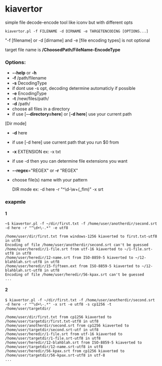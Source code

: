 # kiavertor

simple file decode-encode tool like iconv but with different opts

```
kiavertor.pl -f FILENAME -d DIRNAME -e TARGETENCODING [OPTIONS...]
```

"-f [filename] or -d [dirname]  and -e [file encoding types] is not optional

target file name is **/ChoosedPath/FileName-EncodeType**

### Options:

* **--help** or **-h**
* **-f** /path/filename
* **-s** DecodingType
 * if dont use -s opt, decoding determine automaticly if possible
* **-e** EncodingType
* **-t** /new/files/path/
* **-d** /path/
 * choose all files in a directory
 * if use [**--directory=here**] or [**-d here**] use your current path

[Dir mode]
* **-d** here
 * if use [-d here] use current path that you run $0 from
* **-x** EXTENSION       ex: -x txt
 * if use -d then you can determine file extensions you want
* **--regex**="REGEX" or **-r** "REGEX"
 * choose file(s) name with your pattern


      DIR mode ex: -d here -r "^\d\-\w+(\_flm)" -x srt

### exapmle

#### 1
```
~$ kiavertor.pl -f ~/dir/first.txt -f /home/user/anotherdir/second.srt -d here -r "^\d+\-.*" -e utf8

/home/user/dir/first.txt from windows-1256 kiaverted to first.txt-utf8 in utf8
Encoding of file /home/user/anotherdir/second.srt can't be guessed
/home/user/heredir/1-file.srt from utf-16 kiaverted to ~/1-file.srt-utf8 in utf8
/home/user/heredir/12-name.srt from ISO-8859-5 kiaverted to ~/12-blahblah.srt-utf8 in utf8
/home/user/heredir/15-fifteen.ext from ISO-8859-5 kiaverted to ~/12-blahblah.srt-utf8 in utf8
Encoding of file /home/user/heredir/56-kpax.srt can't be guessed
...
```


#### 2
```
$ kiavertor.pl -f ~/dir/first.txt -f /home/user/anotherdir/second.srt -d here -r "^\d+\-.*" -x srt -e utf8 -s cp1256 -t /home/user/targetdir/

/home/user/dir/first.txt from cp1256 kiaverted to /home/user/targetdir/first.txt-utf8 in utf8
/home/user/anotherdir/second.srt from cp1256 kiaverted to /home/user/targetdir/second.srt-utf in utf8
/home/user/heredir/1-file.srt from utf-16 kiaverted to /home/user/targetdir/1-file.srt-utf8 in utf8
/home/user/heredir/12-blahblah.srt from ISO-8859-5 kiaverted to /home/user/targetdir/12-name.srt-utf8 in utf8
/home/user/heredir/56-kpax.srt from cp1256 kiaverted to /home/user/targetdir/56-kpax.srt-utf8 in utf-8
...
```
